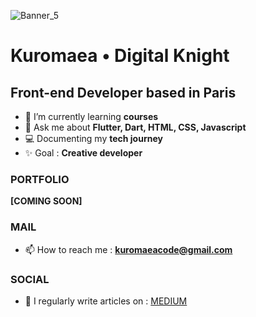 ![Banner_5](https://github.com/Kuromaea/Kuromaea/assets/41955164/aa4fc5f0-169a-4e1f-b8e0-f3e757f65081)

<h1 align="left">Kuromaea • Digital Knight</h1>
<h2 align="left" style="italic">Front-end Developer based in Paris</h3>

- 🌱 I’m currently learning **courses**
- 💬 Ask me about **Flutter, Dart, HTML, CSS, Javascript**
- 💻 Documenting my **tech journey**
- ✨ Goal : **Creative developer**

### PORTFOLIO

**[COMING SOON]**

### MAIL

- 📫 How to reach me : **kuromaeacode@gmail.com**

### SOCIAL

- 📝 I regularly write articles on : [MEDIUM](https://medium.com/@kuromaea)

<!--
**Kuromaea/Kuromaea** is a ✨ _special_ ✨ repository because its `README.md` (this file) appears on your GitHub profile.

Here are some ideas to get you started:

- 🔭 I’m currently working on ...
- 🌱 I’m currently learning ...
- 👯 I’m looking to collaborate on ...
- 🤔 I’m looking for help with ...
- 💬 Ask me about ...
- 📫 How to reach me: ...
- 😄 Pronouns: ...
- ⚡ Fun fact: ...
-->
